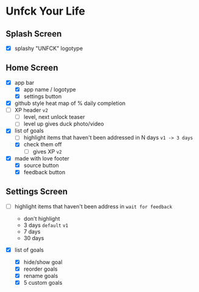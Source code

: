 # Unfck Your Life

## Splash Screen

- [x] splashy "UNFCK" logotype

## Home Screen

- [x] app bar
    - [x] app name / logotype
    - [x] settings button
- [x] github style heat map of % daily completion
- [ ] XP header `v2`
    - [ ] level, next unlock teaser
    - [ ] level up gives duck photo/video 
- [x] list of goals
    - [ ] highlight items that haven't been addressed in N days `v1 -> 3 days`
    - [x] check them off
        - [ ] gives XP `v2`
- [x] made with love footer
    - [x] source button
    - [x] feedback button

## Settings Screen

- [ ] highlight items that haven't been address in `wait for feedback`
    - don't highlight
    - 3 days `default` `v1`
    - 7 days
    - 30 days

- [x] list of goals
    - [x] hide/show goal
    - [x] reorder goals
    - [x] rename goals
    - [x] 5 custom goals

